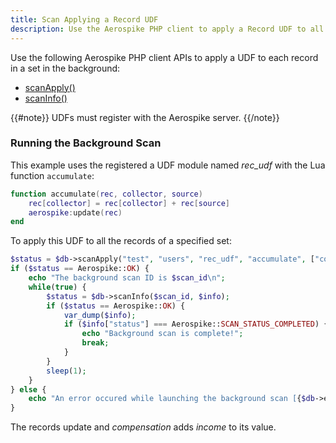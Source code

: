 ```yaml
---
title: Scan Applying a Record UDF
description: Use the Aerospike PHP client to apply a Record UDF to all records in a set.
---
```


Use the following Aerospike PHP client APIs to apply a UDF to each record in a set in the background:

- [scanApply()](https://github.com/aerospike/aerospike-client-php/blob/master/doc/aerospike_scanapply.md)
- [scanInfo()](https://github.com/aerospike/aerospike-client-php/blob/master/doc/aerospike_scaninfo.md)

{{#note}}
UDFs must register with the Aerospike server.
{{/note}}

### Running the Background Scan

This example uses the registered a UDF module named *rec_udf* with the Lua function `accumulate`:

```lua
function accumulate(rec, collector, source)
    rec[collector] = rec[collector] + rec[source]
    aerospike:update(rec)
end
```

To apply this UDF to all the records of a specified set:

```php
$status = $db->scanApply("test", "users", "rec_udf", "accumulate", ["compensation", "income"], $scan_id);
if ($status == Aerospike::OK) {
    echo "The background scan ID is $scan_id\n";
    while(true) {
        $status = $db->scanInfo($scan_id, $info);
        if ($status == Aerospike::OK) {
            var_dump($info);
            if ($info["status"] === Aerospike::SCAN_STATUS_COMPLETED) {
                echo "Background scan is complete!";
                break;
            }
        }
        sleep(1);
    }
} else {
    echo "An error occured while launching the background scan [{$db->errorno()}] ".$db->error();
}
```

The records update and _compensation_ adds _income_ to its value.

